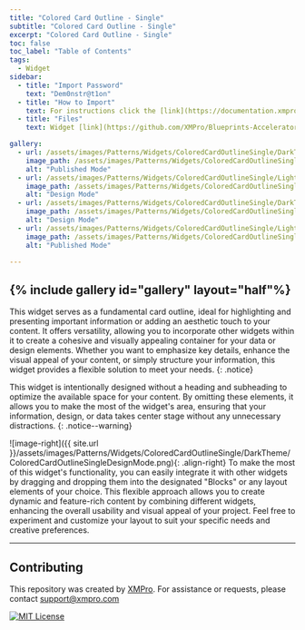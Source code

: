 ```yaml
---
title: "Colored Card Outline - Single"
subtitle: "Colored Card Outline - Single"
excerpt: "Colored Card Outline - Single"
toc: false
toc_label: "Table of Contents"
tags:
  - Widget
sidebar:
  - title: "Import Password"
    text: "Dem0nstr@t1on"
  - title: "How to Import"
    text: For instructions click the [link](https://documentation.xmpro.com/how-tos/apps/manage-widgets#importing-widgets)
  - title: "Files"
    text: Widget [link](https://github.com/XMPro/Blueprints-Accelerators-Patterns/blob/master/Patterns/Widgets/Colored%20Card%20Display%20Outline%20Single.xwid)

gallery:
  - url: /assets/images/Patterns/Widgets/ColoredCardOutlineSingle/DarkTheme/ColoredCardOutlineSinglePublishedMode.png
    image_path: /assets/images/Patterns/Widgets/ColoredCardOutlineSingle/DarkTheme/ColoredCardOutlineSinglePublishedMode.png
    alt: "Published Mode"
  - url: /assets/images/Patterns/Widgets/ColoredCardOutlineSingle/LightTheme/ColoredCardOutlineSingleDesignMode.png
    image_path: /assets/images/Patterns/Widgets/ColoredCardOutlineSingle/LightTheme/ColoredCardOutlineSingleDesignMode.png
    alt: "Design Mode"
  - url: /assets/images/Patterns/Widgets/ColoredCardOutlineSingle/DarkTheme/ColoredCardOutlineSingleDesignMode.png
    image_path: /assets/images/Patterns/Widgets/ColoredCardOutlineSingle/DarkTheme/ColoredCardOutlineSingleDesignMode.png
    alt: "Design Mode"
  - url: /assets/images/Patterns/Widgets/ColoredCardOutlineSingle/LightTheme/ColoredCardOutlineSinglePublishedMode.png
    image_path: /assets/images/Patterns/Widgets/ColoredCardOutlineSingle/LightTheme/ColoredCardOutlineSinglePublishedMode.png
    alt: "Published Mode"

---
```

{% include gallery id="gallery" layout="half"%}
---

This widget serves as a fundamental card outline, ideal for highlighting and presenting important information or adding an aesthetic touch to your content. It offers versatility, allowing you to incorporate other widgets within it to create a cohesive and visually appealing container for your data or design elements. Whether you want to emphasize key details, enhance the visual appeal of your content, or simply structure your information, this widget provides a flexible solution to meet your needs.
{: .notice}

This widget is intentionally designed without a heading and subheading to optimize the available space for your content. By omitting these elements, it allows you to make the most of the widget's area, ensuring that your information, design, or data takes center stage without any unnecessary distractions.
{: .notice--warning}

![image-right]({{ site.url }}/assets/images/Patterns/Widgets/ColoredCardOutlineSingle/DarkTheme/ColoredCardOutlineSingleDesignMode.png){: .align-right}
To make the most of this widget's functionality, you can easily integrate it with other widgets by dragging and dropping them into the designated "Blocks" or any layout elements of your choice. This flexible approach allows you to create dynamic and feature-rich content by combining different widgets, enhancing the overall usability and visual appeal of your project. Feel free to experiment and customize your layout to suit your specific needs and creative preferences.
<hr />

## Contributing
This repository was created by <a href="https://xmpro.com/">XMPro</a>. 
For assistance or requests, please contact <a href="mailto:support@xmpro.com">support@xmpro.com</a>

[![MIT License](https://img.shields.io/badge/License-MIT-green.svg)](https://choosealicense.com/licenses/mit/)
